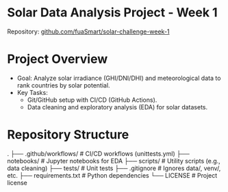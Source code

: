 # Solar Data Analysis Project - Week 1

Repository: [github.com/fuaSmart/solar-challenge-week-1](https://github.com/fuaSmart/solar-challenge-week1)

# Project Overview

- Goal: Analyze solar irradiance (GHI/DNI/DHI) and meteorological data to rank countries by solar potential.
- Key Tasks:
  - Git/GitHub setup with CI/CD (GitHub Actions).
  - Data cleaning and exploratory analysis (EDA) for solar datasets.

# Repository Structure

.
├── .github/workflows/ # CI/CD workflows (unittests.yml)
├── notebooks/ # Jupyter notebooks for EDA
├── scripts/ # Utility scripts (e.g., data cleaning)
├── tests/ # Unit tests
├── .gitignore # Ignores data/, venv/, etc.
├── requirements.txt # Python dependencies
└── LICENSE # Project license
